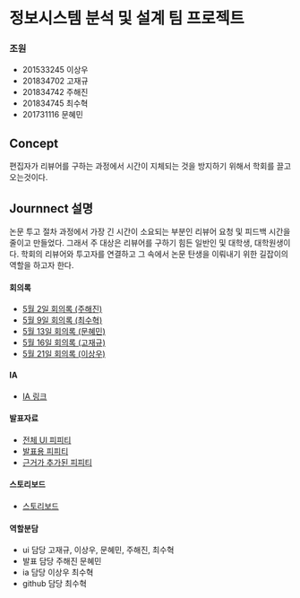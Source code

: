 # 정보시스템 분석 및 설계 팀 프로젝트

### 조원
  - 201533245 이상우
  - 201834702 고재규
  - 201834742 주해진
  - 201834745 최수혁
  - 201731116 문혜민

## Concept
편집자가 리뷰어를 구하는 과정에서 시간이 지체되는 것을 방지하기 위해서 학회를 끌고 오는것이다.

## Journnect 설명
논문 투고 절차 과정에서 가장 긴 시간이 소요되는 부분인 리뷰어 요청 및 피드백 시간을 줄이고 만들었다. 그래서 주 대상은 리뷰어를 구하기 힘든 일반인 및 대학생, 대학원생이다. 학회의 리뷰어와 투고자를 연결하고 그 속에서 논문 탄생을 이뤄내기 위한 길잡이의 역할을 하고자 한다.


#### 회의록
- [5월 2일 회의록 (주해진)](./com/abb.txt)
- [5월 9일 회의록 (최수혁)](./com/2019.05.09.txt)
- [5월 13일 회의록 (문혜민)](./com/12th.hwp)
- [5월 16일 회의록 (고재규)](https://docs.google.com/document/d/1ian_eHzpl9vIGrbEV_In47dPPr968N-3vBFS2RIdW4c/edit?usp=sharing)
- [5월 21일 회의록 (이상우)](https://docs.google.com/document/d/1Vka60StuCbS5NS2p2Zw9Mln7sMok-dy9OjZ6L8snaFg/edit)

#### IA
- [IA 링크](https://docs.google.com/spreadsheets/d/1AkB7Hc_xubRsbOp3B6Buha5o9dTmse0DKw8SU0Bai88/edit?usp=sharing)

#### 발표자료
- [전체 UI 피피티](./pptx/all.pdf)
- [발표용 피피티](./pptx/6조발표자료.pdf)
- [근거가 추가된 피피티](./pptx/근거.ppt)
#### 스토리보드
- [스토리보드](./storyboard/storyboard.pdf)

#### 역할분담
- ui 담당 고재규, 이상우, 문혜민, 주해진, 최수혁
- 발표 담당 주해진 문혜민
- ia 담당 이상우 최수혁
- github 담당 최수혁
